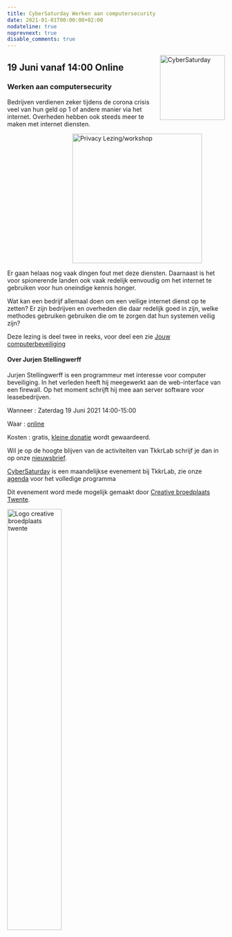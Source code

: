 ```yaml
---
title: CyberSaturday Werken aan computersecurity
date: 2021-01-01T00:00:00+02:00
nodateline: true
noprevnext: true
disable_comments: true
---
```


<img alt="CyberSaturday" src="/images/cyber_saturday.png" width="150px" height="150px" style="float: right;">


## 19 Juni vanaf 14:00 Online ##

### Werken aan computersecurity

Bedrijven verdienen zeker tijdens de corona crisis veel van hun geld op 1 of andere manier via het internet. Overheden hebben ook steeds meer te maken met internet diensten.

<img alt="Privacy Lezing/workshop" src="/images/computer-security-pixabay.jpg" width="300px" height="300px" style="margin: 0px 30%;">


Er gaan helaas nog vaak dingen fout met deze diensten. Daarnaast is het voor spionerende landen ook vaak redelijk eenvoudig om het internet te gebruiken voor hun oneindige kennis honger.

Wat kan een bedrijf allemaal doen om een veilige internet dienst op te zetten? Er zijn bedrijven en overheden die daar redelijk goed in zijn, welke methodes gebruiken gebruiken die om te zorgen dat hun systemen veilig zijn?

Deze lezing is deel twee in reeks, voor deel een zie [Jouw computerbeveiliging](/cybersaturdays/2021_04_17_jouw_computerbeveiliging/)


#### Over Jurjen Stellingwerff 
Jurjen Stellingwerff is een programmeur met interesse voor computer beveiliging. In het verleden heeft hij meegewerkt aan de web-interface van een firewall. Op het moment schrijft hij mee aan server software voor leasebedrijven.

Wanneer : Zaterdag 19 Juni 2021 14:00-15:00

Waar : [online](https://bbb.do.speakup.nl/b/dav-fxz-fhn)

Kosten : gratis, [kleine donatie](https://bunq.me/tkkrlab/5/CyberSaturday%20Donatie) wordt gewaardeerd.

Wil je op de hoogte blijven van de activiteiten van TkkrLab schrijf je dan in op onze [nieuwsbrief](http://eepurl.com/gLxrLD).


[CyberSaturday](/cybersaturdays/cybersaturday/) is een maandelijkse evenement bij TkkrLab, zie onze [agenda](/agenda/) voor het volledige programma

Dit evenement word mede mogelijk gemaakt door [Creative broedplaats Twente](http://www.creatievebroedplaatsentwente.nl/).

<img width=50% src="/images/Logo-Creatieve-Broedplaatsen-Twente.jpg"  alt="Logo creative broedplaats twente">